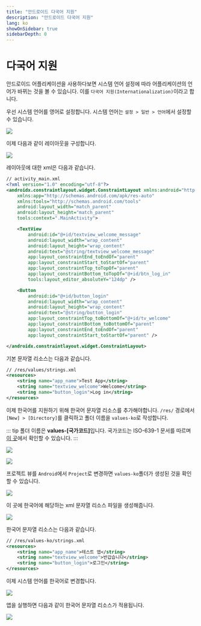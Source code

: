 ```yaml
---
title: "안드로이드 다국어 지원"
description: "안드로이드 다국어 지원"
lang: ko
showOnSidebar: true
sidebarDepth: 0
---
```


# 다국어 지원
안드로이드 어플리케이션을 사용하다보면 시스템 언어 설정에 따라 어플리케이션의 언어가 바뀌는 것을 볼 수 있습니다. 이를 `다국어 지원(Internationalization)`이라고 합니다. 

우선 시스템 언어를 영어로 설정합니다. 시스템 언어는 `설정 > 일반 > 언어`에서 설정할 수 있습니다.

![](./190714_internationalization/0.jpg)

이제 다음과 같이 레이아웃을 구성합니다.

![](./190714_internationalization/1.png)

레이아웃에 대한 xml은 다음과 같습니다.

``` xml 
// activity_main.xml
<?xml version="1.0" encoding="utf-8"?>
<androidx.constraintlayout.widget.ConstraintLayout xmlns:android="http://schemas.android.com/apk/res/android"
    xmlns:app="http://schemas.android.com/apk/res-auto"
    xmlns:tools="http://schemas.android.com/tools"
    android:layout_width="match_parent"
    android:layout_height="match_parent"
    tools:context=".MainActivity">

    <TextView
        android:id="@+id/textview_welcome_message"
        android:layout_width="wrap_content"
        android:layout_height="wrap_content"
        android:text="@string/textview_welcome_message"
        app:layout_constraintEnd_toEndOf="parent"
        app:layout_constraintStart_toStartOf="parent"
        app:layout_constraintTop_toTopOf="parent"
        app:layout_constraintBottom_toTopOf="@+id/btn_log_in"
        tools:layout_editor_absoluteY="124dp" />

    <Button
        android:id="@+id/button_login"
        android:layout_width="wrap_content"
        android:layout_height="wrap_content"
        android:text="@string/button_login"
        app:layout_constraintTop_toBottomOf="@+id/tv_welcome"
        app:layout_constraintBottom_toBottomOf="parent"
        app:layout_constraintEnd_toEndOf="parent"
        app:layout_constraintStart_toStartOf="parent" />

</androidx.constraintlayout.widget.ConstraintLayout>
```

기본 문자열 리소스는 다음과 같습니다.
``` xml 
// /res/values/strings.xml
<resources>
    <string name="app_name">Test App</string>
    <string name="textview_welcome">Welcome</string>
    <string name="button_login">Log in</string>
</resources>
```

이제 한국어를 지원하기 위해 한국어 문자열 리소스를 추가해야합니다. `/res/` 경로에서 `[New] > [Directory]`를 클릭하고 폴더 이름을 `values-ko`로 작성합니다.

::: tip
폴더 이름은 <b>values-[국가코드]</b>입니다. 국가코드는 ISO-639-1 문서를 따르며 [이 곳](https://www.loc.gov/standards/iso639-2/php/code_list.php)에서 확인할 수 있습니다.
:::

![](./190714_internationalization/2.jpg)

![](./190714_internationalization/3.jpg)

프로젝트 뷰를 `Android`에서 `Project`로 변경하면 `values-ko`폴더가 생성된 것을 확인할 수 있습니다.

![](./190714_internationalization/4.png)

이 곳에 한국어에 해당하는 xml 문자열 리소스 파일을 생성해줍니다.

![](./190714_internationalization/5.png)

한국어 문자열 리소스는 다음과 같습니다.
``` xml 
// /res/values-ko/strings.xml
<resources>
    <string name="app_name">테스트 앱</string>
    <string name="textview_welcome">반갑습니다</string>
    <string name="button_login">로그인</string>
</resources>
```

이제 시스템 언어를 한국어로 변경합니다. 

![](./190714_internationalization/6.png)

앱을 실행하면 다음과 같이 한국어 문자열 리소스가 적용됩니다.

![](./190714_internationalization/7.png)